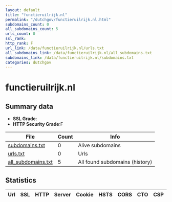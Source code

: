 ```yaml
---
layout: default
title: "functieruilrijk.nl"
permalink: "/dutchgov/functieruilrijk.nl.html"
subdomains_count: 0
all_subdomains_count: 5
urls_count: 0
ssl_rank: 
http_rank: F
url_link: /data/functieruilrijk.nl/urls.txt
all_subdomains_link: /data/functieruilrijk.nl/all_subdomains.txt
subdomains_link: /data/functieruilrijk.nl/subdomains.txt
categories: dutchgov
---
```



# functieruilrijk.nl
## Summary data


 - **SSL Grade**:
 - **HTTP Security Grade**:F


| File       | Count | Info |
|------------|-------|------|
|[subdomains.txt](/data/functieruilrijk.nl/subdomains.txt)|0|Alive subdomains|
|[urls.txt](/data/functieruilrijk.nl/urls.txt)|0|Urls|
|[all_subdomains.txt](/data/functieruilrijk.nl/all_subdomains.txt)|5|All found subdomains (history)|


## Statistics


| Url | SSL | HTTP | Server | Cookie | HSTS | CORS | CTO | CSP | XFO | XXP | RP |FP| Tech |Title |
|--------|-------|-------|------|------|------|------|------|------|------|------|------|------|------|------|


